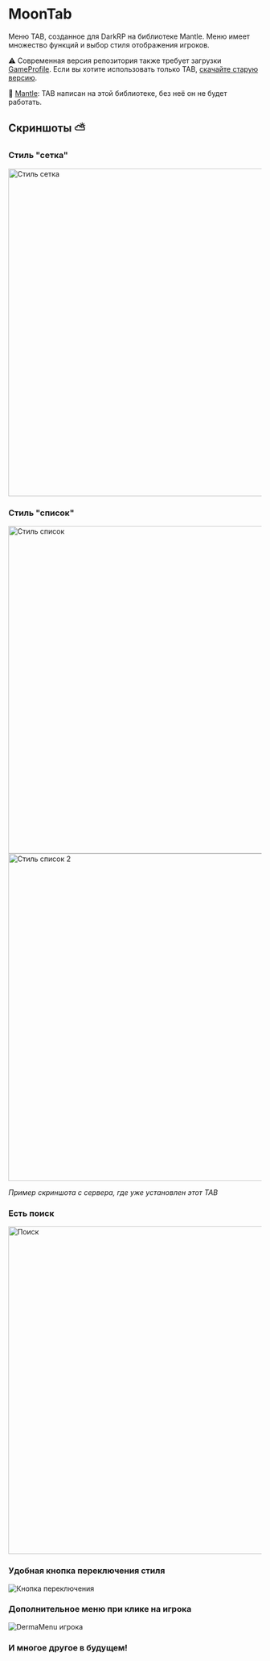 # MoonTab
Меню TAB, созданное для DarkRP на библиотеке Mantle. Меню имеет множество функций и выбор стиля отображения игроков.

⚠️ Современная версия репозитория также требует загрузки [GameProfile](https://github.com/darkfated/gameprofile/tree/old). Если вы хотите использовать только TAB, [скачайте старую версию](https://gitverse.ru/darkfated/moontab/tag/old-no-gameprofile).

🔧 [Mantle](https://github.com/darkfated/mantle): TAB написан на этой библиотеке, без неё он не будет работать.

## Скриншоты ⛅

### Стиль "сетка"
<img src="https://github.com/darkfated/moontab/assets/49955245/c547580b-ee81-4794-b9e1-e6e6015ad508" width="650" alt="Стиль сетка">

### Стиль "список"
<img src="https://github.com/darkfated/moontab/assets/49955245/f61d0b0a-dcd5-40be-87a9-393df3247e24" width="650" alt="Стиль список">
<img src="https://github.com/darkfated/moontab/assets/49955245/825a8d83-060e-4242-af3c-82c92fdc2efc" width="650" alt="Стиль список 2">

*Пример скриншота с сервера, где уже установлен этот TAB*

### Есть поиск
<img src="https://github.com/darkfated/moontab/assets/49955245/49ab3955-db8a-423e-897c-99729133c5f9" width="650" alt="Поиск">

### Удобная кнопка переключения стиля
![Кнопка переключения](https://github.com/darkfated/moontab/assets/49955245/c2bd5be8-fd1f-4c8a-942f-403d8c78276b)

### Дополнительное меню при клике на игрока
![DermaMenu игрока](https://github.com/darkfated/moontab/assets/49955245/b5e9c743-3ce2-4a9b-bb85-870a1c5360f0)

### И многое другое в будущем!
